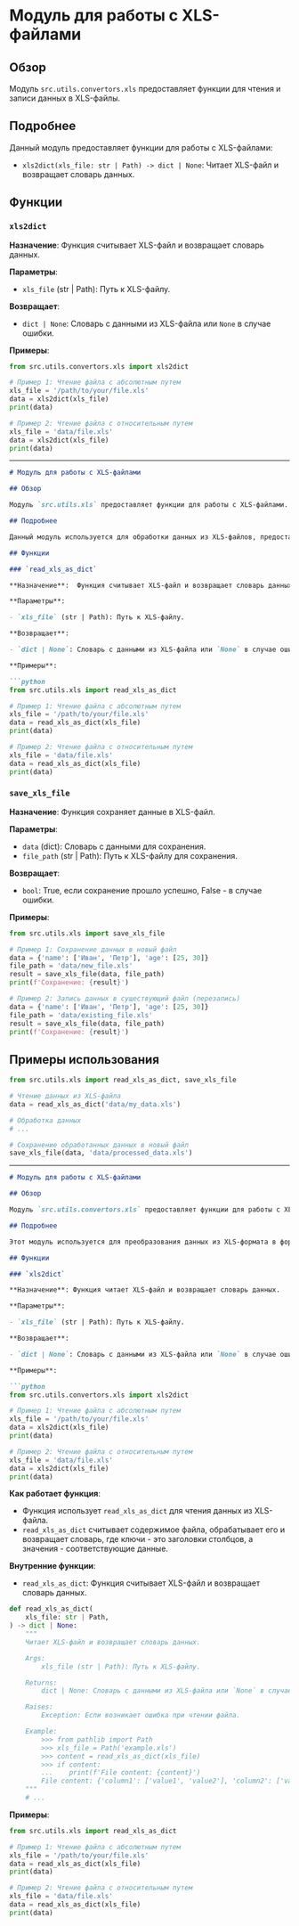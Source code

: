 # Модуль для работы с XLS-файлами

## Обзор

Модуль `src.utils.convertors.xls` предоставляет функции для чтения и записи данных в XLS-файлы. 

## Подробнее

Данный модуль предоставляет функции для работы с XLS-файлами:

- `xls2dict(xls_file: str | Path) -> dict | None`:  Читает XLS-файл и возвращает словарь данных.

## Функции

### `xls2dict`

**Назначение**: Функция считывает XLS-файл и возвращает словарь данных.

**Параметры**:

- `xls_file` (str | Path): Путь к XLS-файлу.

**Возвращает**:

- `dict | None`: Словарь с данными из XLS-файла или `None` в случае ошибки.

**Примеры**:

```python
from src.utils.convertors.xls import xls2dict

# Пример 1: Чтение файла с абсолютным путем
xls_file = '/path/to/your/file.xls'
data = xls2dict(xls_file)
print(data)

# Пример 2: Чтение файла с относительным путем
xls_file = 'data/file.xls'
data = xls2dict(xls_file)
print(data)
```

-------------------------------------------------------------------------------------
```markdown
# Модуль для работы с XLS-файлами

## Обзор

Модуль `src.utils.xls` предоставляет функции для работы с XLS-файлами. Он позволяет считывать данные из XLS-файлов и сохранять их в виде словаря.

## Подробнее

Данный модуль используется для обработки данных из XLS-файлов, предоставляя функциональность для чтения и записи.  Он используется в других частях проекта для преобразования данных из XLS-формата в удобный формат для дальнейшей обработки.

## Функции

### `read_xls_as_dict`

**Назначение**:  Функция считывает XLS-файл и возвращает словарь данных.

**Параметры**:

- `xls_file` (str | Path): Путь к XLS-файлу.

**Возвращает**:

- `dict | None`: Словарь с данными из XLS-файла или `None` в случае ошибки.

**Примеры**:

```python
from src.utils.xls import read_xls_as_dict

# Пример 1: Чтение файла с абсолютным путем
xls_file = '/path/to/your/file.xls'
data = read_xls_as_dict(xls_file)
print(data)

# Пример 2: Чтение файла с относительным путем
xls_file = 'data/file.xls'
data = read_xls_as_dict(xls_file)
print(data)
```

### `save_xls_file`

**Назначение**:  Функция сохраняет данные в XLS-файл.

**Параметры**:

- `data` (dict): Словарь с данными для сохранения.
- `file_path` (str | Path): Путь к XLS-файлу для сохранения.

**Возвращает**:

- `bool`: True, если сохранение прошло успешно, False - в случае ошибки.

**Примеры**:

```python
from src.utils.xls import save_xls_file

# Пример 1: Сохранение данных в новый файл
data = {'name': ['Иван', 'Петр'], 'age': [25, 30]}
file_path = 'data/new_file.xls'
result = save_xls_file(data, file_path)
print(f'Сохранение: {result}')

# Пример 2: Запись данных в существующий файл (перезапись)
data = {'name': ['Иван', 'Петр'], 'age': [25, 30]}
file_path = 'data/existing_file.xls'
result = save_xls_file(data, file_path)
print(f'Сохранение: {result}')
```

##  Примеры использования

```python
from src.utils.xls import read_xls_as_dict, save_xls_file

# Чтение данных из XLS-файла
data = read_xls_as_dict('data/my_data.xls')

# Обработка данных
# ...

# Сохранение обработанных данных в новый файл
save_xls_file(data, 'data/processed_data.xls')
```

-------------------------------------------------------------------------------------
```markdown
# Модуль для работы с XLS-файлами

## Обзор

Модуль `src.utils.convertors.xls` предоставляет функции для работы с XLS-файлами, в том числе для чтения и записи данных.

## Подробнее

Этот модуль используется для преобразования данных из XLS-формата в формат словаря. Он является частью проекта `hypotez` и интегрируется с другими модулями для обработки данных.

## Функции

### `xls2dict`

**Назначение**: Функция читает XLS-файл и возвращает словарь данных.

**Параметры**:

- `xls_file` (str | Path): Путь к XLS-файлу.

**Возвращает**:

- `dict | None`: Словарь с данными из XLS-файла или `None` в случае ошибки.

**Примеры**:

```python
from src.utils.convertors.xls import xls2dict

# Пример 1: Чтение файла с абсолютным путем
xls_file = '/path/to/your/file.xls'
data = xls2dict(xls_file)
print(data)

# Пример 2: Чтение файла с относительным путем
xls_file = 'data/file.xls'
data = xls2dict(xls_file)
print(data)
```

**Как работает функция**:

- Функция использует `read_xls_as_dict` для чтения данных из XLS-файла.
-  `read_xls_as_dict`  считывает содержимое файла, обрабатывает его и возвращает словарь, где ключи - это заголовки столбцов, а значения - соответствующие данные.

**Внутренние функции**:

- `read_xls_as_dict`:  Функция считывает XLS-файл и возвращает словарь данных. 

```python
def read_xls_as_dict(
    xls_file: str | Path,
) -> dict | None:
    """
    Читает XLS-файл и возвращает словарь данных.

    Args:
        xls_file (str | Path): Путь к XLS-файлу.

    Returns:
        dict | None: Словарь с данными из XLS-файла или `None` в случае ошибки.

    Raises:
        Exception: Если возникает ошибка при чтении файла.

    Example:
        >>> from pathlib import Path
        >>> xls_file = Path('example.xls')
        >>> content = read_xls_as_dict(xls_file)
        >>> if content:
        ...    print(f'File content: {content}')
        File content: {'column1': ['value1', 'value2'], 'column2': ['value3', 'value4']}
    """
    # ... 
```

**Примеры**:

```python
from src.utils.xls import read_xls_as_dict

# Пример 1: Чтение файла с абсолютным путем
xls_file = '/path/to/your/file.xls'
data = read_xls_as_dict(xls_file)
print(data)

# Пример 2: Чтение файла с относительным путем
xls_file = 'data/file.xls'
data = read_xls_as_dict(xls_file)
print(data)